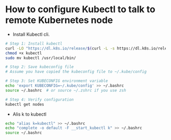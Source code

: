 # How to configure Kubectl to talk to remote Kubernetes node

- Install Kubectl cli.


```bash
# Step 1: Install kubectl
curl -LO "https://dl.k8s.io/release/$(curl -L -s https://dl.k8s.io/release/stable.txt)/bin/linux/amd64/kubectl"
chmod +x kubectl
sudo mv kubectl /usr/local/bin/

# Step 2: Save kubeconfig file
# Assume you have copied the kubeconfig file to ~/.kube/config

# Step 3: Set KUBECONFIG environment variable
echo 'export KUBECONFIG=~/.kube/config' >> ~/.bashrc
source ~/.bashrc  # or source ~/.zshrc if you use zsh

# Step 4: Verify configuration
kubectl get nodes
```

- Alis k to kubectl

```bash
echo "alias k=kubectl" >> ~/.bashrc
echo "complete -o default -F __start_kubectl k" >> ~/.bashrc
source ~/.bashrc
```
